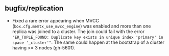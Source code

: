 ## bugfix/replication

* Fixed a rare error appearing when MVCC (`box.cfg.memtx_use_mvcc_engine`) was
  enabled and more than one replica was joined to a cluster. The join could
  fail with the error `"ER_TUPLE_FOUND: Duplicate key exists in unique index
  'primary' in space '_cluster'"`. The same could happen at the bootstrap of a
  cluster having >= 3 nodes (gh-5601).
